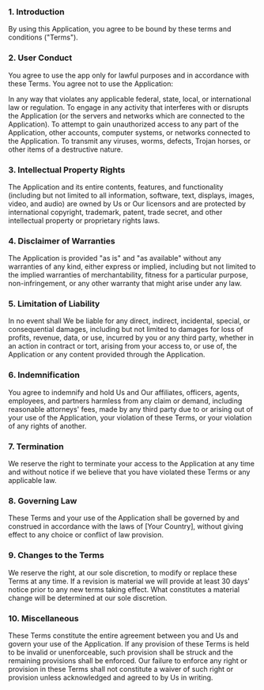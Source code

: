 ### 1. Introduction
By using this Application, you agree to be bound by these terms and conditions ("Terms").

### 2. User Conduct
You agree to use the app only for lawful purposes and in accordance with these Terms. You agree not to use the Application:

In any way that violates any applicable federal, state, local, or international law or regulation.
To engage in any activity that interferes with or disrupts the Application (or the servers and networks which are connected to the Application).
To attempt to gain unauthorized access to any part of the Application, other accounts, computer systems, or networks connected to the Application.
To transmit any viruses, worms, defects, Trojan horses, or other items of a destructive nature.

### 3. Intellectual Property Rights
The Application and its entire contents, features, and functionality (including but not limited to all information, software, text, displays, images, video, and audio) are owned by Us or Our licensors and are protected by international copyright, trademark, patent, trade secret, and other intellectual property or proprietary rights laws.

### 4. Disclaimer of Warranties
The Application is provided "as is" and "as available" without any warranties of any kind, either express or implied, including but not limited to the implied warranties of merchantability, fitness for a particular purpose, non-infringement, or any other warranty that might arise under any law.

### 5. Limitation of Liability
In no event shall We be liable for any direct, indirect, incidental, special, or consequential damages, including but not limited to damages for loss of profits, revenue, data, or use, incurred by you or any third party, whether in an action in contract or tort, arising from your access to, or use of, the Application or any content provided through the Application.

### 6. Indemnification
You agree to indemnify and hold Us and Our affiliates, officers, agents, employees, and partners harmless from any claim or demand, including reasonable attorneys' fees, made by any third party due to or arising out of your use of the Application, your violation of these Terms, or your violation of any rights of another.

### 7. Termination
We reserve the right to terminate your access to the Application at any time and without notice if we believe that you have violated these Terms or any applicable law.

### 8. Governing Law
These Terms and your use of the Application shall be governed by and construed in accordance with the laws of [Your Country], without giving effect to any choice or conflict of law provision.

### 9. Changes to the Terms
We reserve the right, at our sole discretion, to modify or replace these Terms at any time. If a revision is material we will provide at least 30 days' notice prior to any new terms taking effect. What constitutes a material change will be determined at our sole discretion.

### 10. Miscellaneous
These Terms constitute the entire agreement between you and Us and govern your use of the Application. If any provision of these Terms is held to be invalid or unenforceable, such provision shall be struck and the remaining provisions shall be enforced. Our failure to enforce any right or provision in these Terms shall not constitute a waiver of such right or provision unless acknowledged and agreed to by Us in writing.
